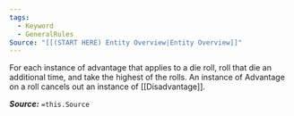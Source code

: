 ```yaml
---
tags:
  - Keyword
  - GeneralRules
Source: "[[(START HERE) Entity Overview|Entity Overview]]"
---
```

For each instance of advantage that applies to a die roll, roll that die an additional time, and take the highest of the rolls. An instance of Advantage on a roll cancels out an instance of [[Disadvantage]].

***Source:*** `=this.Source`